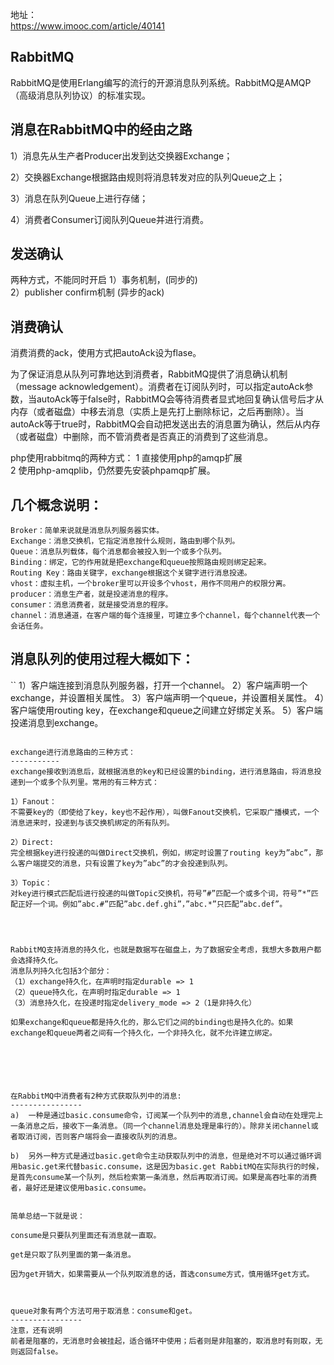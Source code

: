 
地址：  
https://www.imooc.com/article/40141  


RabbitMQ
---------
RabbitMQ是使用Erlang编写的流行的开源消息队列系统。RabbitMQ是AMQP（高级消息队列协议）的标准实现。


消息在RabbitMQ中的经由之路
---------
1）消息先从生产者Producer出发到达交换器Exchange；

2）交换器Exchange根据路由规则将消息转发对应的队列Queue之上；

3）消息在队列Queue上进行存储；

4）消费者Consumer订阅队列Queue并进行消费。




发送确认
-----------
两种方式，不能同时开启
1）事务机制，(同步的)  
2）publisher confirm机制 (异步的ack)  




消费确认
-----------
消费消费的ack，使用方式把autoAck设为flase。

为了保证消息从队列可靠地达到消费者，RabbitMQ提供了消息确认机制（message acknowledgement）。消费者在订阅队列时，可以指定autoAck参数，当autoAck等于false时，RabbitMQ会等待消费者显式地回复确认信号后才从内存（或者磁盘）中移去消息（实质上是先打上删除标记，之后再删除）。当autoAck等于true时，RabbitMQ会自动把发送出去的消息置为确认，然后从内存（或者磁盘）中删除，而不管消费者是否真正的消费到了这些消息。


php使用rabbitmq的两种方式：
1 直接使用php的amqp扩展   
2 使用php-amqplib，仍然要先安装phpamqp扩展。    




几个概念说明：
-----------
```
Broker：简单来说就是消息队列服务器实体。
Exchange：消息交换机，它指定消息按什么规则，路由到哪个队列。
Queue：消息队列载体，每个消息都会被投入到一个或多个队列。
Binding：绑定，它的作用就是把exchange和queue按照路由规则绑定起来。
Routing Key：路由关键字，exchange根据这个关键字进行消息投递。
vhost：虚拟主机，一个broker里可以开设多个vhost，用作不同用户的权限分离。
producer：消息生产者，就是投递消息的程序。
consumer：消息消费者，就是接受消息的程序。
channel：消息通道，在客户端的每个连接里，可建立多个channel，每个channel代表一个会话任务。
```

消息队列的使用过程大概如下：
-----------
``
1）客户端连接到消息队列服务器，打开一个channel。
2）客户端声明一个exchange，并设置相关属性。
3）客户端声明一个queue，并设置相关属性。
4）客户端使用routing key，在exchange和queue之间建立好绑定关系。
5）客户端投递消息到exchange。
```

exchange进行消息路由的三种方式：
-----------
exchange接收到消息后，就根据消息的key和已经设置的binding，进行消息路由，将消息投递到一个或多个队列里。常用的有三种方式：  

1）Fanout：  
不需要key的（即使给了key，key也不起作用），叫做Fanout交换机，它采取广播模式，一个消息进来时，投递到与该交换机绑定的所有队列。

2）Direct:  
完全根据key进行投递的叫做Direct交换机，例如，绑定时设置了routing key为”abc”，那么客户端提交的消息，只有设置了key为”abc”的才会投递到队列。

3）Topic：  
对key进行模式匹配后进行投递的叫做Topic交换机，符号”#”匹配一个或多个词，符号”*”匹配正好一个词。例如”abc.#”匹配”abc.def.ghi”，”abc.*”只匹配”abc.def”。




RabbitMQ支持消息的持久化，也就是数据写在磁盘上，为了数据安全考虑，我想大多数用户都会选择持久化。  
消息队列持久化包括3个部分：  
（1）exchange持久化，在声明时指定durable => 1
（2）queue持久化，在声明时指定durable => 1
（3）消息持久化，在投递时指定delivery_mode => 2（1是非持久化）

如果exchange和queue都是持久化的，那么它们之间的binding也是持久化的。如果exchange和queue两者之间有一个持久化，一个非持久化，就不允许建立绑定。






在RabbitMQ中消费者有2种方式获取队列中的消息:
----------------
a)  一种是通过basic.consume命令，订阅某一个队列中的消息,channel会自动在处理完上一条消息之后，接收下一条消息。（同一个channel消息处理是串行的）。除非关闭channel或者取消订阅，否则客户端将会一直接收队列的消息。

b)  另外一种方式是通过basic.get命令主动获取队列中的消息，但是绝对不可以通过循环调用basic.get来代替basic.consume，这是因为basic.get RabbitMQ在实际执行的时候，是首先consume某一个队列，然后检索第一条消息，然后再取消订阅。如果是高吞吐率的消费者，最好还是建议使用basic.consume。


简单总结一下就是说：

consume是只要队列里面还有消息就一直取。

get是只取了队列里面的第一条消息。

因为get开销大，如果需要从一个队列取消息的话，首选consume方式，慎用循环get方式。



queue对象有两个方法可用于取消息：consume和get。
----------------
注意，还有说明
前者是阻塞的，无消息时会被挂起，适合循环中使用；后者则是非阻塞的，取消息时有则取，无则返回false。
